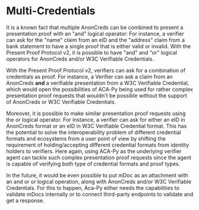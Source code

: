 # Multi-Credentials

It is a known fact that multiple AnonCreds can be combined to present a presentation proof with an "and" logical operator: For instance, a verifier can ask for the "name" claim from an eID and the "address" claim from a bank statement to have a single proof that is either valid or invalid. With the Present Proof Protocol v2, it is possible to have "and" and "or" logical operators for AnonCreds and/or W3C Verifiable Credentials.

With the Present Proof Protocol v2, verifiers can ask for a combination of credentials as proof. For instance, a Verifier can ask a claim from an AnonCreds **and** a verifiable presentation from a W3C Verifiable Credential, which would open the possibilities of ACA-Py being used for rather complex presentation proof requests that wouldn't be possible without the support of AnonCreds or W3C Verifiable Credentials.

Moreover, it is possible to make similar presentation proof requests using the or logical operator. For instance, a verifier can ask for either an eID in AnonCreds format or an eID in W3C Verifiable Credential format. This has the potential to solve the interoperability problem of different credential formats and ecosystems from a user point of view by shifting the requirement of holding/accepting different credential formats from identity holders to verifiers. Here again, using ACA-Py as the underlying verifier agent can tackle such complex presentation proof requests since the agent is capable of verifying both type of credential formats and proof types.

In the future, it would be even possible to put mDoc as an attachment with an and or or logical operation, along with AnonCreds and/or W3C Verifiable Credentials. For this to happen, Aca-Py either needs the capabilities to validate mDocs internally or to connect third-party endpoints to validate and get a response.

